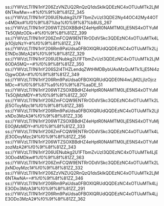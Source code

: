 ss://YWVzLTI1Ni1nY206ZzVNZUQ2RnQzQ1dsSklkQDEzNC4xOTUuMTk2LjM6NTAwMw==#%f0%9f%8f%81ZZ_345
ss://YWVzLTI1Ni1nY206UENubkg2U1FTbmZvUzI3QDE2Ny44OC42My44OTo4MDkx#%f0%9f%87%ba%f0%9f%87%b8US_267
ss://YWVzLTI1Ni1nY206WTZSOXBBdHZ4eHptR0NAMTM0LjE5NS4xOTYuMTk5OjMzODk=#%f0%9f%8f%81ZZ_399
ss://YWVzLTI1Ni1nY206ZmFCQW9ENTRrODdVSkc3QDEzNC4xOTUuMTk4Ljk1OjIzNzY=#%f0%9f%8f%81ZZ_274
ss://YWVzLTI1Ni1nY206Rm9PaUdsa0FBOXlQRUdQQDEzNC4xOTUuMTk2LjE1NDo3MzA2#%f0%9f%8f%81ZZ_329
ss://YWVzLTI1Ni1nY206UENubkg2U1FTbmZvUzI3QDEzNC4xOTUuMTk2LjM6ODA5MQ==#%f0%9f%8f%81ZZ_350
ss://YWVzLTI1Ni1nY206S2l4THZLendqZWtHMDBybUAxMzQuMTk1LjE5Ni4zOjgwODA=#%f0%9f%8f%81ZZ_349
ss://YWVzLTI1Ni1nY206Rm9PaUdsa0FBOXlQRUdQQDE0Ni4wLjM2LjIzOjczMDc=#%f0%9f%87%a9%f0%9f%87%aaDE_51
ss://YWVzLTI1Ni1nY206WTZSOXBBdHZ4eHptR0NAMTM0LjE5NS4xOTYuMTk5OjMzMDY=#%f0%9f%8f%81ZZ_307
ss://YWVzLTI1Ni1nY206ZmFCQW9ENTRrODdVSkc3QDEzNC4xOTUuMTk2LjE5OToyMzc1#%f0%9f%8f%81ZZ_385
ss://YWVzLTI1Ni1nY206Rm9PaUdsa0FBOXlQRUdQQDEzNC4xOTUuMTk2LjIxNDo3MzA3#%f0%9f%8f%81ZZ_336
ss://YWVzLTI1Ni1nY206WTZSOXBBdHZ4eHptR0NAMTM0LjE5NS4xOTYuMjE0OjMzMDY=#%f0%9f%8f%81ZZ_333
ss://YWVzLTI1Ni1nY206ZmFCQW9ENTRrODdVSkc3QDEzNC4xOTUuMTk4LjE3ODoyMzc2#%f0%9f%8f%81ZZ_256
ss://YWVzLTI1Ni1nY206WTZSOXBBdHZ4eHptR0NAMTM0LjE5NS4xOTYuMzozMzA2#%f0%9f%8f%81ZZ_343
ss://YWVzLTI1Ni1nY206UENubkg2U1FTbmZvUzI3QDEzNC4xOTUuMTk4LjE3ODo4MDkw#%f0%9f%8f%81ZZ_363
ss://YWVzLTI1Ni1nY206ZmFCQW9ENTRrODdVSkc3QDEzNC4xOTUuMTk2LjIxNDoyMzc1#%f0%9f%8f%81ZZ_332
ss://YWVzLTI1Ni1nY206ZzVNZUQ2RnQzQ1dsSklkQDEzNC4xOTUuMTk2LjM6NTAwNA==#%f0%9f%8f%81ZZ_346
ss://YWVzLTI1Ni1nY206Rm9PaUdsa0FBOXlQRUdQQDEzNC4xOTUuMTk4LjE3ODo3MzA3#%f0%9f%8f%81ZZ_291
ss://YWVzLTI1Ni1nY206Rm9PaUdsa0FBOXlQRUdQQDEzNC4xOTUuMTk4LjE3ODo3MzA2#%f0%9f%8f%81ZZ_362
